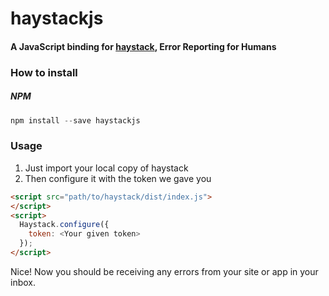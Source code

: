 # haystackjs

#### A JavaScript binding for [haystack](https://haystack.cd), Error Reporting for Humans

### How to install

##### NPM

```javascript
npm install --save haystackjs
```

### Usage

1) Just import your local copy of haystack
2) Then configure it with the token we gave you

```html
<script src="path/to/haystack/dist/index.js">
</script>
<script>
  Haystack.configure({
    token: <Your given token>
  });
</script>
```

Nice! Now you should be receiving any errors from your site or app in your inbox.
